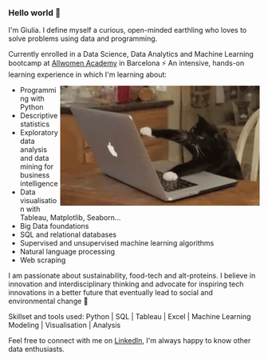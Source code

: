 ### Hello world 🚀


I'm Giulia. I define myself a curious, open-minded earthling who loves to solve problems using data and programming.

Currently enrolled in a Data Science, Data Analytics and Machine Learning bootcamp at [Allwomen Academy](https://www.allwomen.tech/) in Barcelona ⚡️ An intensive, hands-on learning experience in which I'm learning about:

<img align="right" alt="GIF" width="400" height="240" src="tenor.gif" />

- Programming with Python
- Descriptive statistics
- Exploratory data analysis and data mining for business intelligence
- Data visualisation with Tableau, Matplotlib, Seaborn...
- Big Data foundations
- SQL and relational databases
- Supervised and unsupervised machine learning algorithms
- Natural language processing
- Web scraping

I am passionate about sustainability, food-tech and alt-proteins. I believe in innovation and interdisciplinary thinking and advocate for inspiring tech innovations in a better future that eventually lead to social and environmental change 🌱

Skillset and tools used:   Python | SQL | Tableau | Excel | Machine Learning Modeling | Visualisation | Analysis        

Feel free to connect with me on [LinkedIn](https://www.linkedin.com/in/giuliabrambilla/), I'm always happy to know other data enthusiasts.
